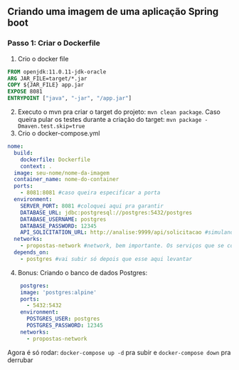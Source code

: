 ## Criando uma imagem de uma aplicação Spring boot

### Passo 1: Criar o Dockerfile
 1. Crio o docker file
```dockerfile
FROM openjdk:11.0.11-jdk-oracle
ARG JAR_FILE=target/*.jar
COPY ${JAR_FILE} app.jar
EXPOSE 8081
ENTRYPOINT ["java", "-jar", "/app.jar"]
```
2. Executo o mvn pra criar o target do projeto: `mvn clean package`. Caso queira pular os testes durante a criação do target:
  `mvn package -Dmaven.test.skip=true` 
3. Crio o docker-compose.yml
  ```yml
  nome:
    build:
      dockerfile: Dockerfile
      context: .
    image: seu-nome/nome-da-imagem
    container_name: nome-do-container
    ports:
      - 8081:8081 #caso queira especificar a porta
    environment:
      SERVER_PORT: 8081 #coloquei aqui pra garantir
      DATABASE_URL: jdbc:postgresql://postgres:5432/postgres
      DATABASE_USERNAME: postgres
      DATABASE_PASSWORD: 12345
      API_SOLICITATION_URL: http://analise:9999/api/solicitacao #simulando comunicação com outro sistema aqui do docker
    networks:
      - propostas-network #network, bem importante. Os serviços que se comunicam aqui dentro, precisam estar na mesma network
    depends_on:
      - postgres #vai subir só depois que esse aqui levantar
```

4. Bonus: Criando o banco de dados Postgres:
```yml
    postgres:
    image: 'postgres:alpine'
    ports:
      - 5432:5432
    environment:
      POSTGRES_USER: postgres
      POSTGRES_PASSWORD: 12345
    networks:
      - propostas-network 
 ```
 
 Agora é só rodar: `docker-compose up -d` pra subir e `docker-compose down` pra derrubar
